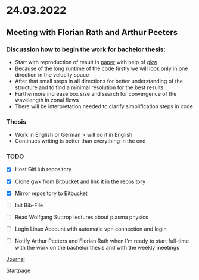 # 24.03.2022

## Meeting with Florian Rath and Arthur Peeters

### Discussion how to begin the work for bachelor thesis:

* Start with reproduction of result in [paper](/bibliography/Peeters%2C%20Rath%2C%20Buchholz%20-%20Gradient-driven%20flux-tube%20simulations%20of%20ion%20temperature%20gradient%20turbulence%20close%20to%20the%20non-linear%20threshold%20(Paper%2C%202016).pdf) with help of [gkw](/gkw/)
* Because of the long runtime of the code firstly we will look only in one direction in the velocity space
* After that small steps in all directions for better understanding of the structure and to find a minimal resolution for the best results 
* Furthermore increase box size and search for convergence of the wavelength in zonal flows
* There will be interpretation needed to clarify simplification steps in code

### Thesis
* Work in English or German > will do it in English
* Continues writing is better than everything in the end

[comment]: <> (TODO: #1 @ManeLippert Todo 24.03.2022)
### TODO
- [x] Host GitHub repository
- [x] Clone gwk from Bitbucket and link it in the repository
- [x] Mirror repository to Bitbucket
- [ ] Init Bib-File
- [ ] Read Wolfgang Suttrop lectures about plasma physics
- [ ] Login Linux Account with automatic vpn connection and login
- [ ] Notify Arthur Peeters and Florian Rath when I'm ready to start full-time with the work on the bachelor thesis and with the weekly meetings


[Journal](/journal/JOURNAL.md)

[Startpage](/README.md)